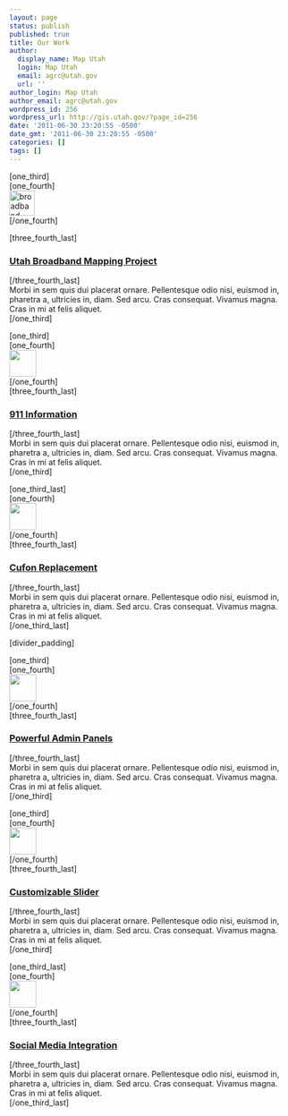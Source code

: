 ```yaml
---
layout: page
status: publish
published: true
title: Our Work
author:
  display_name: Map Utah
  login: Map Utah
  email: agrc@utah.gov
  url: ''
author_login: Map Utah
author_email: agrc@utah.gov
wordpress_id: 256
wordpress_url: http://gis.utah.gov/?page_id=256
date: '2011-06-30 23:20:55 -0500'
date_gmt: '2011-06-30 23:20:55 -0500'
categories: []
tags: []
---
```

<p>[one_third]<br />
[one_fourth]<br />
<img class="ngg-singlepic ngg-none" src="http://gis.utah.gov/gallery/icons/broadband-social-avitar-03.png" alt="broadband-social-avitar-03" width="45" height="45" /><br />
[/one_fourth]</p>
<p>[three_fourth_last]</p>
<h3><a href="http://gis.utah.gov/about/portfolio/utah-broadband-mapping-project">Utah Broadband Mapping Project</a></h3>
<p>[/three_fourth_last]<br />
Morbi in sem quis dui placerat ornare. Pellentesque odio nisi, euismod in, pharetra a, ultricies in, diam. Sed arcu. Cras consequat. Vivamus magna. Cras in mi at felis aliquet.<br />
[/one_third]</p>
<p>[one_third]<br />
[one_fourth]<br />
<img class="ie_png" src="http://kaptinlin.com/themes/striking/files/2010/10/presentation.png" alt="" width="48" height="48" /><br />
[/one_fourth]<br />
[three_fourth_last]</p>
<h3><a href="http://kaptinlin.com/themes/striking/features/custom-post-type/">911 Information</a></h3>
<p>[/three_fourth_last]<br />
Morbi in sem quis dui placerat ornare. Pellentesque odio nisi, euismod in, pharetra a, ultricies in, diam. Sed arcu. Cras consequat. Vivamus magna. Cras in mi at felis aliquet.<br />
[/one_third]</p>
<p>[one_third_last]<br />
[one_fourth]<br />
<img class="ie_png" src="http://kaptinlin.com/themes/striking/files/2010/10/magic_wand.png" alt="" width="48" height="48" /><br />
[/one_fourth]<br />
[three_fourth_last]</p>
<h3><a href="http://kaptinlin.com/themes/striking/features/cufon-font-replacement/">Cufon Replacement</a></h3>
<p>[/three_fourth_last]<br />
Morbi in sem quis dui placerat ornare. Pellentesque odio nisi, euismod in, pharetra a, ultricies in, diam. Sed arcu. Cras consequat. Vivamus magna. Cras in mi at felis aliquet.<br />
[/one_third_last]</p>
<p>[divider_padding]</p>
<p>[one_third]<br />
[one_fourth]<br />
<img class="ie_png" src="http://kaptinlin.com/themes/striking/files/2010/10/preferences.png" alt="" width="48" height="48" /><br />
[/one_fourth]<br />
[three_fourth_last]</p>
<h3><a href="http://kaptinlin.com/themes/striking/features/admin-panel-options/general-options/">Powerful Admin Panels</a></h3>
<p>[/three_fourth_last]<br />
Morbi in sem quis dui placerat ornare. Pellentesque odio nisi, euismod in, pharetra a, ultricies in, diam. Sed arcu. Cras consequat. Vivamus magna. Cras in mi at felis aliquet.<br />
[/one_third]</p>
<p>[one_third]<br />
[one_fourth]<br />
<img class="ie_png" src="http://kaptinlin.com/themes/striking/files/2010/09/cloud.png" alt="" width="48" height="48" /><br />
[/one_fourth]<br />
[three_fourth_last]</p>
<h3><a href="http://kaptinlin.com/themes/striking/features/admin-panel-options/slide-show-options/">Customizable Slider</a></h3>
<p>[/three_fourth_last]<br />
Morbi in sem quis dui placerat ornare. Pellentesque odio nisi, euismod in, pharetra a, ultricies in, diam. Sed arcu. Cras consequat. Vivamus magna. Cras in mi at felis aliquet.<br />
[/one_third]</p>
<p>[one_third_last]<br />
[one_fourth]<br />
<img class="ie_png" src="http://kaptinlin.com/themes/striking/files/2010/10/twitter.png" alt="" width="48" height="48" /><br />
[/one_fourth]<br />
[three_fourth_last]</p>
<h3><a href="http://kaptinlin.com/themes/striking/features/9-custom-widgets/">Social Media Integration</a></h3>
<p>[/three_fourth_last]<br />
Morbi in sem quis dui placerat ornare. Pellentesque odio nisi, euismod in, pharetra a, ultricies in, diam. Sed arcu. Cras consequat. Vivamus magna. Cras in mi at felis aliquet.<br />
[/one_third_last]</p>
